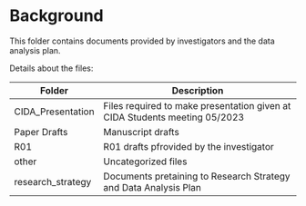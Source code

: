 # Background  
  
This folder contains documents provided by investigators and the data analysis plan.  
  
Details about the files:  
  
Folder | Description
-------|---------------------------------------------------------------------
 CIDA_Presentation | Files required to make presentation given at CIDA Students meeting 05/2023
 Paper Drafts | Manuscript drafts
 R01 | R01 drafts pfrovided by the investigator
 other| Uncategorized files
 research_strategy | Documents pretaining to Research Strategy and Data Analysis Plan


